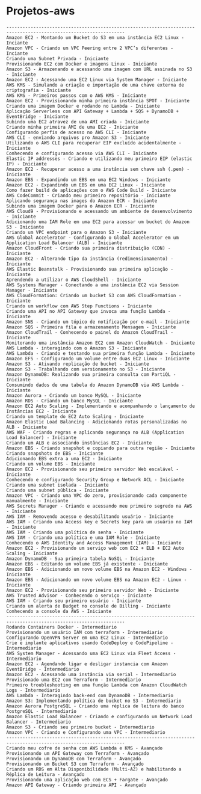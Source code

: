 # Projetos-aws
    ------------------------------------------------------------------------------------------------------------------
    Amazon EC2 - Montando um Bucket do S3 em uma instância EC2 Linux - Inciante
    Amazon VPC - Criando um VPC Peering entre 2 VPC’s diferentes - Inciante
    Criando uma Subnet Privada - Iniciante
    Provisionando EC2 com Docker e imagens Linux - Iniciante
    Amazon S3 - Armazenando e acessando uma imagem com URL assinada no S3 - Iniciante
    Amazon EC2 - Acessando uma EC2 Linux via System Manager - Iniciante
    AWS KMS - Simulando a criação e importação de uma chave externa de criptografia - Iniciante
    AWS KMS - Primeiros passos com o AWS KMS - Iniciante
    Amazon EC2 - Provisionando minha primeira instância SPOT - Iniciante
    Criando uma imagem Docker e rodando no Lambda - Iniciante
    Aplicação Serverless com API Gateway + Lambda + SQS + DynamoDB + EventBridge - Iniciante
    Subindo uma EC2 atravez de uma AMI criada - Iniciante
    Criando minha primeira AMI de uma EC2 - Iniciante
    Configurando perfis de acesso no AWS CLI - Iniciante
    AWS CLI - enviando arquivos pro Amazon S3 - Iniciante
    Utilizando o AWS CLI para recuperar EIP excluído acidentalmente - Iniciante
    Conhecendo e configurando acesso via AWS CLI - Iniciante
    Elastic IP addresses - Criando e utilizando meu primeiro EIP (elastic IP) - Iniciante
    Amazon EC2 - Recuperar acesso a uma instância sem chave ssh (.pem) - Iniciante
    Amazon EBS - Expandindo um EBS em uma EC2 Windows - Iniciante
    Amazon EC2 - Expandindo um EBS em uma EC2 Linux - Iniciante
    Como fazer build de aplicações com o AWS Code Build - Iniciante
    AWS CodeCommit - Criando meu primeiro repositório - Iniciante
    Aplicando segurança nas images do Amazon ECR - Iniciante
    Subindo uma imagem Docker para o Amazon ECR - Iniciante
    AWS Cloud9 - Provisionando e acessando um ambiente de desenvolvimento - Iniciante
    Adicionando uma IAM Role em uma EC2 para acessar um bucket do Amazon S3 - Iniciante
    Criando um VPC endpoint para o Amazon S3 - Iniciante
    AWS Global Accelerator - Configurando o Global Accelerator em um Application Load Balancer (ALB) - Iniciante
    Amazon CloudFront - Criando sua primeira distribuição (CDN) - Iniciante
    Amazon EC2 - Alterando tipo da instância (redimensionamento) - Iniciante
    AWS Elastic Beanstalk - Provisionando sua primeira aplicação - Iniciante
    Aprendendo a utilizar o AWS CloudShell - Iniciante
    AWS Systems Manager - Conectando a uma instância EC2 via Session Manager - Iniciante
    AWS CloudFormation: Criando um bucket S3 com AWS CloudFormation - Iniciante
    Criando um workflow com AWS Step Functions - Iniciante
    Criando uma API no API Gateway que invoca uma função Lambda - Iniciante
    Amazon SNS - Criando um tópico de notificação por e-mail - Iniciante
    Amazon SQS - Primeira fila e armazenamento Mensagem - Iniciante
    Amazon CloudTrail - Conhecendo o painel do Amazon CloudTrail - Iniciante
    Monitorando uma instância Amazon EC2 com Amazon CloudWatch - Iniciante
    AWS Lambda - interagindo com o Amazon S3 - Iniciante
    AWS Lambda - Criando e testando sua primeira função Lambda - Iniciante
    Amazon EFS - Configurando um volume entre duas EC2 Linux - Iniciante
    Amazon S3 - Ativando replicação de bucket - Iniciante
    Amazon S3 - Trabalhando com versionamento no S3 - Iniciante
    Amazon DynamoDB: Realizando sua primeira consulta com PartiQL - Iniciante
    Consumindo dados de uma tabela do Amazon DynamoDB via AWS Lambda - Iniciante
    Amazon Aurora - Criando um banco MySQL - Iniciante
    Amazon RDS - Criando um banco MySQL - Iniciante
    Amazon EC2 Auto Scaling - Implementando e acompanhando o lançamento de Instâncias EC2 - Iniciante
    Criando um template do EC2 Auto Scaling - Iniciante
    Amazon Elastic Load Balancing - Adicionando rotas personalizadas no ALB - Iniciante
    AWS WAF - Criando regras e aplicando segurança no ALB (Application Load Balancer) - Iniciante
    Criando um ALB e associando instâncias EC2 - Iniciante
    Amazon EBS - Criando snapshot e copiando para outra região - Iniciante
    Criando snapshots de EBS - Iniciante
    Adicionando EBS extra a uma EC2 - Iniciante
    Criando um volume EBS - Iniciante
    Amazon EC2 - Provisionando seu primeiro servidor Web escalável - Iniciante
    Conhecendo e configurando Security Group e Network ACL - Iniciante
    Criando uma subnet isolada - Iniciante
    Criando uma subnet pública - Iniciante
    Amazon VPC - Criando uma VPC do zero, provisionando cada componente manualmente - Iniciante
    AWS Secrets Manager - Criando e acessando meu primeiro segredo na AWS - Iniciante
    AWS IAM - Removendo acesso e desabilitando usuário - Iniciante
    AWS IAM - Criando uma Access key e Secrets key para um usuário no IAM - Iniciante
    AWS IAM - Criando uma política de senha - Iniciante
    AWS IAM - Criando uma política e uma IAM Role - Iniciante
    Conhecendo o AWS Identity and Access Management (IAM) - Iniciante
    Amazon EC2 - Provisionando um serviço web com EC2 + ELB + EC2 Auto Scaling - Iniciante
    Amazon DynamoDB - Sua primeira tabela NoSQL - Iniciante
    Amazon EBS - Editando um volume EBS já existente - Iniciante
    Amazon EBS - Adicionando um novo volume EBS na Amazon EC2 - Windows - Iniciante
    Amazon EBS - Adicionando um novo volume EBS na Amazon EC2 - Linux - Iniciante
    Amazon EC2 - Provisionando seu primeiro servidor Web - Iniciante
    AWS Trusted Advisor - Conhecendo o serviço - Iniciante
    AWS IAM - Criando seu primeiro usuário - Iniciante
    Criando um alerta de Budget no console de Billing - Iniciante
    Conhecendo a console da AWS - Iniciante
    ------------------------------------------------------------------------------------------------------------------
    Rodando Containers Docker - Intermediario
    Provisionando um usuário IAM com terraform - Intermediario
    Configurando OpenVPN Server em uma EC2 Linux - Intermediario
    Crie e implante aplicativos usando CodeDeploy e CodePipeline - Intermediario
    AWS System Manager - Acessando uma EC2 Linux via Fleet Access - Intermediario
    Amazon EC2 - Agendando ligar e desligar instancia com Amazon EventBridge - Intermediario
    Amazon EC2 - Acessando uma instância via serial - Intermediario
    Provisionado uma EC2 com Terraform - Intermediario
    Primeiro troubleshooting em uma função Lambda com Amazon CloudWatch Logs - Intermediario
    AWS Lambda - Interagindo back-end com DynamoDB - Intermediario
    Amazon S3: Implementando política de bucket no S3 - Intermediario
    Amazon Aurora PostgreSQL - Criando uma réplica de leitura do banco PostgreSQL - Intermediario
    Amazon Elastic Load Balancer - Criando e configurando um Network Load Balancer - Intermediario
    Amazon S3 - Criando seu primeiro bucket - Intermediario
    Amazon VPC - Criando e Configurando uma VPC - Intermediario
    ------------------------------------------------------------------------------------------------------------------
    Criando meu cofre de senha com AWS Lambda e KMS - Avançado
    Provisionando um API Gateway com Terraform - Avançado
    Provisionando um DynamoDB com Terraform - Avançado
    Provisionando um Bucket S3 com Terraform - Avançado
    Criando um RDS em Alta Disponibilidade (Multi-AZ) e habilitando a Réplica de Leitura - Avançado
    Provisionando uma aplicação web com ECS + Fargate - Avançado
    Amazon API Gateway - Criando primeira API - Avançado
